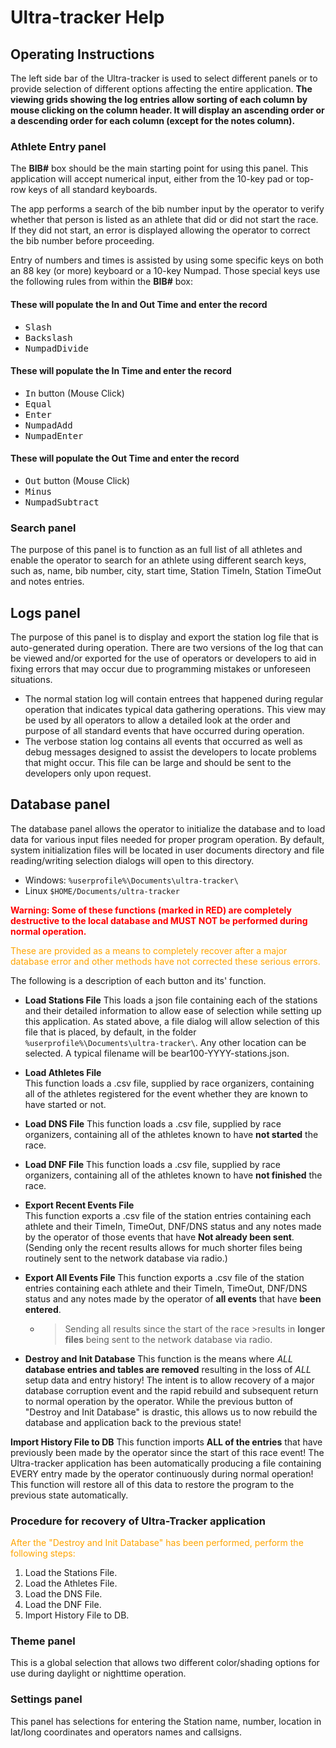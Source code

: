 # Ultra-tracker Help

## Operating Instructions

The left side bar of the Ultra-tracker is used to select different panels or to provide selection of different options affecting the entire application. **The viewing grids showing the log entries allow sorting of each column by mouse clicking on the column header. It will display an ascending order or a descending order for each column (except for the notes column).**

### Athlete Entry panel
The **BIB#** box should be the main starting point for using this panel. This application will accept numerical input, either from the 10-key pad or top-row keys of all standard keyboards.

The app performs a search of the bib number input by the operator to verify whether that person is listed as an athlete that did or did not start the race. If they did not start, an error is displayed allowing the operator to correct the bib number before proceeding.

Entry of numbers and times is assisted by using some specific keys on both an 88 key (or more) keyboard or a 10-key Numpad. Those special keys use the following rules from within the **BIB#** box:

#### **These will populate the In and Out Time and enter the record**
+ <kbd>Slash</kbd>
+ <kbd>Backslash</kbd>
+ <kbd>NumpadDivide</kbd>

#### **These will populate the In Time and enter the record**
+ <kbd>In</kbd> button (Mouse Click)
+ <kbd>Equal</kbd>
+ <kbd>Enter</kbd>
+ <kbd>NumpadAdd</kbd>
+ <kbd>NumpadEnter</kbd>
 
#### **These will populate the Out Time and enter the record**
+ <kbd>Out</kbd> button (Mouse Click)
+ <kbd>Minus</kbd>
+ <kbd>NumpadSubtract</kbd> 

### Search panel
The purpose of this panel is to function as an full list of all athletes and enable the operator to search for an athlete using different search keys, such as, name, bib number, city, start time, Station TimeIn, Station TimeOut and notes entries.

## Logs panel
The purpose of this panel is to display and export the station log file that is auto-generated during operation. There are two versions of the log that can be viewed and/or exported for the use of operators or developers to aid in fixing errors that may occur due to programming mistakes or unforeseen situations.
- The normal station log will contain entrees that happened during regular operation that indicates typical data gathering operations. This view may be used by all operators to allow a detailed look at the order and purpose of all standard events that have occurred during operation.
- The verbose station log contains all events that occurred as well as debug messages designed to assist the developers to locate problems that might occur. This file can be large and should be sent to the developers only upon request.

## Database panel
The database panel allows the operator to initialize the database and to load data for various input files needed for proper program operation. By default, system initialization files will be located in user documents directory and file reading/writing selection dialogs will open to this directory.
* Windows: `%userprofile%\Documents\ultra-tracker\`
* Linux `$HOME/Documents/ultra-tracker` 

<span style="color:red">**Warning: Some of these functions (marked in RED) are completely destructive to the local database and MUST NOT be performed during normal operation.**</span>

<span style="color:orange">These are provided as a means to completely recover after a major database error and other methods have not corrected these serious errors.</span>

The following is a description of each button and its' function.

- **Load Stations File**
This loads a json file containing each of the stations and their detailed information to allow ease of selection while setting up this application. As stated above, a file dialog will allow selection of this file that is placed, by default, in the folder `%userprofile%\Documents\ultra-tracker\`. Any other location can be selected. A typical filename will be bear100-YYYY-stations.json.

- **Load Athletes File**  
This function loads a .csv file, supplied by race organizers, containing all of the athletes registered for the event whether they are known to have started or not.

- **Load DNS File**
This function loads a .csv file, supplied by race organizers, containing all of the athletes known to have **not started** the race.

- **Load DNF File**
This function loads a .csv file, supplied by race organizers, containing all of the athletes known to have **not finished** the race.

- **Export Recent Events File**  
This function exports a .csv file of the station entries containing each athlete and their TimeIn, TimeOut, DNF/DNS status and any notes made by the operator of those events that have **Not already been sent**.
(Sending only the recent results allows for much shorter files being routinely sent to the network database via radio.)


- **Export All Events File**
This function exports a .csv file of the station entries containing each athlete and their TimeIn, TimeOut, DNF/DNS status and any notes made by the operator of **all events** that have **been entered**.  

  -  > Sending all results since the start of the race >results in **longer files** being sent to the network database via radio.


- **Destroy and Init Database**
This function is the means where *ALL* **database entries and tables are removed** resulting in the loss of *ALL* setup data and entry history!  The intent is to allow recovery of a major database corruption event and the rapid rebuild and subsequent return to normal operation by the operator.
   While the previous button of "Destroy and Init Database" is drastic, this allows us to now rebuild the database and application back to the previous state!

**Import History File to DB**
This function imports **ALL of the entries** that have previously been made by the operator since the start of this race event!  The Ultra-tracker application has been automatically producing a file containing EVERY entry made by the operator continuously during normal operation! This function will restore all of this data to restore the program to the previous state automatically.

### Procedure for recovery of Ultra-Tracker application
<span style="color:orange">After the "Destroy and Init Database" has been performed, perform the following steps:</span>

1. Load the Stations File.
1. Load the Athletes File.
1. Load the DNS File.
1. Load the DNF File.
1. Import History File to DB.

### Theme panel
This is a global selection that allows two different color/shading options for use during daylight or nighttime operation.

### Settings panel
This panel has selections for entering the Station name, number, location in lat/long coordinates and operators names and callsigns.